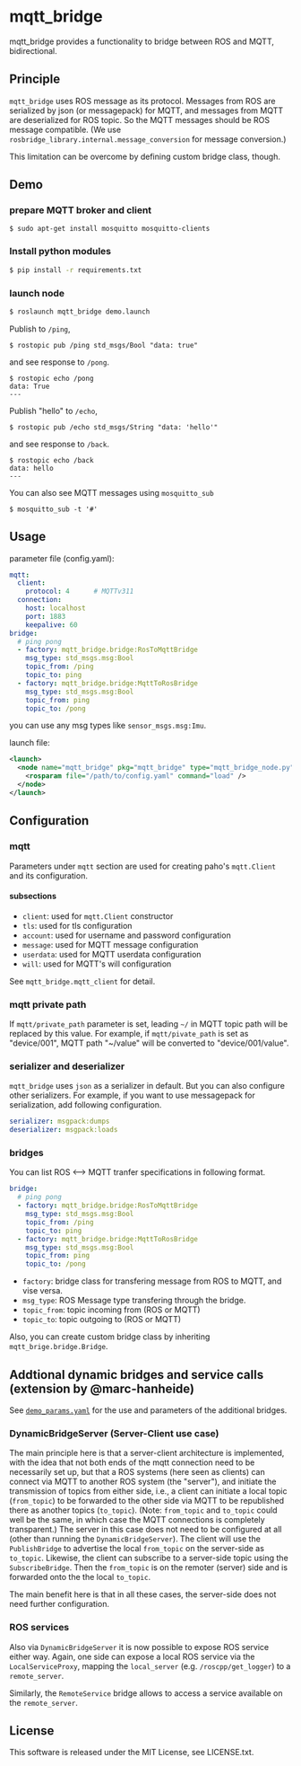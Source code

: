 # mqtt_bridge

mqtt_bridge provides a functionality to bridge between ROS and MQTT, bidirectional.


## Principle

`mqtt_bridge` uses ROS message as its protocol. Messages from ROS are serialized by json (or messagepack) for MQTT, and messages from MQTT are deserialized for ROS topic. So the MQTT messages should be ROS message compatible. (We use `rosbridge_library.internal.message_conversion` for message conversion.)

This limitation can be overcome by defining custom bridge class, though.


## Demo

### prepare MQTT broker and client

```
$ sudo apt-get install mosquitto mosquitto-clients
```

### Install python modules

```bash
$ pip install -r requirements.txt
```

### launch node

``` bash
$ roslaunch mqtt_bridge demo.launch
```

Publish to `/ping`,

```
$ rostopic pub /ping std_msgs/Bool "data: true"
```

and see response to `/pong`.

```
$ rostopic echo /pong
data: True
---
```

Publish "hello" to `/echo`,

```
$ rostopic pub /echo std_msgs/String "data: 'hello'"
```

and see response to `/back`.

```
$ rostopic echo /back
data: hello
---
```

You can also see MQTT messages using `mosquitto_sub`

```
$ mosquitto_sub -t '#'
```

## Usage

parameter file (config.yaml):

``` yaml
mqtt:
  client:
    protocol: 4      # MQTTv311
  connection:
    host: localhost
    port: 1883
    keepalive: 60
bridge:
  # ping pong
  - factory: mqtt_bridge.bridge:RosToMqttBridge
    msg_type: std_msgs.msg:Bool
    topic_from: /ping
    topic_to: ping
  - factory: mqtt_bridge.bridge:MqttToRosBridge
    msg_type: std_msgs.msg:Bool
    topic_from: ping
    topic_to: /pong
```

you can use any msg types like `sensor_msgs.msg:Imu`.

launch file:

``` xml
<launch>
  <node name="mqtt_bridge" pkg="mqtt_bridge" type="mqtt_bridge_node.py" output="screen">
    <rosparam file="/path/to/config.yaml" command="load" />
  </node>
</launch>
```


## Configuration

### mqtt

Parameters under `mqtt` section are used for creating paho's `mqtt.Client` and its configuration.

#### subsections

* `client`: used for `mqtt.Client` constructor
* `tls`: used for tls configuration
* `account`: used for username and password configuration
* `message`: used for MQTT message configuration
* `userdata`: used for MQTT userdata configuration
* `will`: used for MQTT's will configuration

See `mqtt_bridge.mqtt_client` for detail.

### mqtt private path

If `mqtt/private_path` parameter is set, leading `~/` in MQTT topic path will be replaced by this value. For example, if `mqtt/pivate_path` is set as "device/001", MQTT path "~/value" will be converted to "device/001/value".

### serializer and deserializer

`mqtt_bridge` uses `json` as a serializer in default. But you can also configure other serializers. For example, if you want to use messagepack for serialization, add following configuration.

``` yaml
serializer: msgpack:dumps
deserializer: msgpack:loads
```

### bridges

You can list ROS <--> MQTT tranfer specifications in following format.

``` yaml
bridge:
  # ping pong
  - factory: mqtt_bridge.bridge:RosToMqttBridge
    msg_type: std_msgs.msg:Bool
    topic_from: /ping
    topic_to: ping
  - factory: mqtt_bridge.bridge:MqttToRosBridge
    msg_type: std_msgs.msg:Bool
    topic_from: ping
    topic_to: /pong
```

* `factory`: bridge class for transfering message from ROS to MQTT, and vise versa.
* `msg_type`: ROS Message type transfering through the bridge.
* `topic_from`: topic incoming from (ROS or MQTT)
* `topic_to`: topic outgoing to (ROS or MQTT)

Also, you can create custom bridge class by inheriting `mqtt_brige.bridge.Bridge`.

## Addtional dynamic bridges and service calls (extension by @marc-hanheide)

See [`demo_params.yaml`](config/demo_params.yaml) for the use and parameters of the additional bridges.

### DynamicBridgeServer (Server-Client use case)

The main principle here is that a server-client architecture is implemented, with the idea that not both ends of the mqtt connection need to be necessarily set up, but that a ROS systems (here seen as clients) can connect via MQTT to another ROS system (the "server"), and initiate the transmission of topics from either side, i.e., a client can initiate a local topic (`from_topic`) to be forwarded to the other side via MQTT to be republished there as another topics (`to_topic`). (Note: `from_topic` and `to_topic` could well be the same, in which case the MQTT connections is completely transparent.) The server in this case does not need to be configured at all (other than running the `DynamicBridgeServer`). The client will use the `PublishBridge` to advertise the local `from_topic` on the server-side as `to_topic`. Likewise, the client can subscribe to a server-side topic using the `SubscribeBridge`. Then the `from_topic` is on the remoter (server) side and is forwarded onto the the local `to_topic`. 

The main benefit here is that in all these cases, the server-side does not need further configuration.

### ROS services

Also via `DynamicBridgeServer` it is now possible to expose ROS service either way. Again, one side can expose a local ROS service via the `LocalServiceProxy`, mapping the `local_server` (e.g. `/roscpp/get_logger`) to a `remote_server`.

Similarly, the `RemoteService` bridge allows to access a service available on the `remote_server`.

## License

This software is released under the MIT License, see LICENSE.txt.
